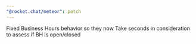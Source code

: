 ```yaml
---
"@rocket.chat/meteor": patch
---
```


Fixed Business Hours behavior so they now Take seconds in consideration to assess if BH is open/closed
